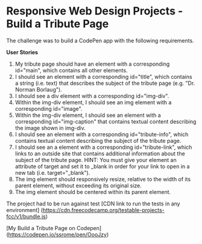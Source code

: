 # Responsive Web Design Projects - Build a Tribute Page

The challenge was to build a CodePen app with the following requirements.

**User Stories**
1. My tribute page should have an element with a corresponding id="main", which contains all other elements.
2. I should see an element with a corresponding id="title", which contains a string (i.e. text) that describes the subject of the tribute page (e.g. "Dr. Norman Borlaug").
3. I should see a div element with a corresponding id="img-div".
4. Within the img-div element, I should see an img element with a corresponding id="image".
5. Within the img-div element, I should see an element with a corresponding id="img-caption" that contains textual content describing the image shown in img-div.
6. I should see an element with a corresponding id="tribute-info", which contains textual content describing the subject of the tribute page.
7. I should see an a element with a corresponding id="tribute-link", which links to an outside site that contains additional information about the subject of the tribute page. HINT: You must give your element an attribute of target and set it to _blank in order for your link to open in a new tab (i.e. target="_blank").
8. The img element should responsively resize, relative to the width of its parent element, without exceeding its original size.
9. The img element should be centered within its parent element.

The project had to be run against test [CDN link to run the tests in any environment] (https://cdn.freecodecamp.org/testable-projects-fcc/v1/bundle.js)

[My Build a Tribute Page on Codepen] (https://codepen.io/ssrome/pen/OooJzy)
